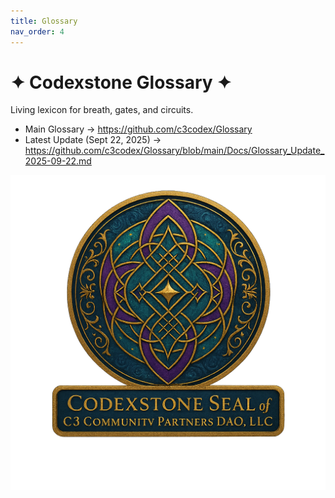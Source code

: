 ```yaml
---
title: Glossary
nav_order: 4
---
```


# ✦ Codexstone Glossary ✦
Living lexicon for breath, gates, and circuits.

- Main Glossary → https://github.com/c3codex/Glossary
- Latest Update (Sept 22, 2025) → https://github.com/c3codex/Glossary/blob/main/Docs/Glossary_Update_2025-09-22.md

![Seal](https://github.com/c3codex/assets/blob/main/Codexstone_Seal.PNG?raw=true) 
